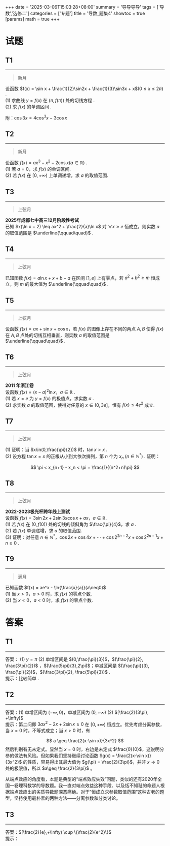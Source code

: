 +++
date = '2025-03-06T15:03:28+08:00'
summary = '导导导导'
tags = ['导数','选修二']
categories = ['专题']
title = '导数_题集4'
showtoc = true
[params]
    math = true
+++

# 试题

## T1
------
> 新月

设函数 $f(x) = \sin x + \frac{1}{2}\sin2x + \frac{1}{3}\sin3x + x$$(0\leq x\leq 2\pi)$ .    
(1) 求曲线 $y = f(x)$ 在 $(\pi,f(\pi))$ 处的切线方程 .          
(2) 求 $f(x)$ 的单调区间 .       

附：$\cos3x = 4\cos^3 x - 3\cos x$            

## T2
------
> 新月

设函数 $f(x) = ax^3 - x^2 - 2\cos x(a\in\mathbb{R})$ .     
(1) 若 $a = 0$，求 $f(x)$ 的单调区间.      
(2) 若 $f(x)$ 在 $[0,+\infty)$ 上单调递增，求 $a$ 的取值范围.        


## T3
-------
> 上弦月

**2025年成都七中高三12月阶段性考试**   
已知 $x(\ln x + 2) \leq ax^2 + \frac{2}{a}\ln x$ 对 $\forall x\geq e$ 恒成立，则实数 $a$ 的取值范围是 $\underline{\qquad\quad}$ .        


## T4
--------
> 上弦月

已知函数 $f(x) = a\ln x + x + b - a$ 在区间 $[1,e]$ 上有零点，若 $a^2 + b^2 \geq m$ 恒成立，则 $m$ 的最大值为 $\underline{\qquad\quad}$ .    


## T5
--------
> 上弦月

设函数 $f(x) = ax + \sin x + \cos x$，若 $f(x)$ 的图像上存在不同的两点 $A,B$ 使得 $f(x)$ 在 $A,B$ 点处的切线互相垂直，则实数 $a$ 的取值范围是 $\underline{\qquad\quad}$ .      

## T6
-------
> 上弦月

**2011 年浙江卷**         
设函数 $f(x) = (x-a)^2\ln x$，$a\in\mathbb{R}$ .      
(1) 若 $x = e$ 为 $y = f(x)$ 的极值点，求实数 $a$ .      
(2) 求实数 $a$ 的取值范围，使得对任意的 $x\in(0,3e]$，恒有 $f(x) \leq 4e^2$ 成立. 

## T7
-------
> 上弦月

(1) 证明：当 $x\in(0,\frac{\pi}{2})$ 时，$\tan x > x$ .     
(2) 设方程 $\tan x = x$ 的正根从小到大依次排列，第 $n$ 个为 $x_n$ ($n\in\mathbb{N^*}$) . 证明：   

$$
\pi < x_{n+1} - x_n < \pi + \frac{1}{(n^2+n)\pi}
$$

## T8
-------
> 上弦月   

**2022-2023极光杯跨年线上测试**     
设函数 $f(x) = 3\sin 2x + 2\sin 3x\cos x + ax$，$a\in\mathbb{R}$.     
(1) 若 $f(x)$ 在 $(0,f(0))$ 处的切线的倾斜角为 $\frac{\pi}{4}$，求 $a$ .     
(2) 若 $f(x)$ 单调递增，求 $a$ 的取值范围.     
(3) 证明：对任意 $n\in\mathbb{N^*}$，$\cos 2x + \cos 4x + \cdots + \cos 2^{2n-2}x + \cos 2^{2n-1}x + n \geq 0$ .     

## T9
---------
> 满月

已知函数 $f(x) = ae^x - \ln{\frac{x}{a}}(a\neq0)$        
(1) 当 $x > 0$，$a > 0$ 时，求 $f(x)$ 的零点个数.          
(2) 当 $x < 0$，$a < 0$ 时，求 $f(x)$ 的零点个数.    


# 答案

## T1
------
答案： (1) $y = \pi$   (2) 单增区间是 $(0,\frac{\pi}{3})$，$(\frac{\pi}{2}, \frac{3\pi}{2})$ ，$(\frac{5\pi}{3},2\pi)$；单减区间是 $(\frac{\pi}{3}, \frac{\pi}{2})$，$(\frac{3\pi}{2}, \frac{5\pi}{3})$ .            
提示：比较简单 .     

## T2
----
答案：(1) 单增区间为 $(-\infty, 0)$，单减区间为 $(0,+\infty)$    (2) $[\frac{2}{3\pi}, +\infty)$         
提示：第二问即 $3ax^2 - 2x + 2\sin x \geq 0$ 在 $[0,+\infty)$ 恒成立。优先考虑分离参数，当 $x=0$ 时，不等式成立；当 $x > 0$ 时，有   

$$
a \geq \frac{2(x-\sin x)}{3x^2}
$$
然后判别有无未定式。显然当 $x = 0$ 时，右边是未定式 $\frac{0}{0}$，这说明分参的做法有风险。但如果我们坚持继续讨论函数 $g(x) = \frac{2(x-\sin x)}{3x^2}$ 的性质，容易得出其最大值为 $g(\pi) = \frac{2}{3\pi}$，并非 $x\to0$ 处的极限值，所以 $a\geq \frac{2}{3\pi}$ 。       

从端点效应的角度看，本题是典型的“端点效应失效”问题，类似的还有2020年全国一卷理科数学的导数题。我一直对端点效益这种手段、以及恬不知耻的命题人根据端点效应出的劣质导数题深恶痛绝。对于”恒成立求参数取值范围“这种古老的题型，坚持使用最朴素的两种方法——分离参数和分类讨论。           


## T3
---------
答案：$[\frac{2}{e},+\infty) \cup \{\frac{2}{e^2}\}$       
提示：











